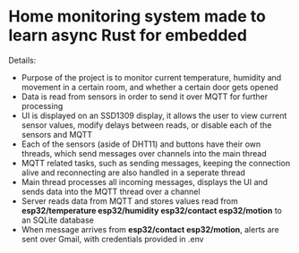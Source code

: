 # Home monitoring system made to learn async Rust for embedded

Details:

- Purpose of the project is to monitor current temperature, humidity and movement in a certain room, and whether a certain door gets opened
- Data is read from sensors in order to send it over MQTT for further processing
- UI is displayed on an SSD1309 display, it allows the user to view current sensor values, modify delays between reads, or disable each of the sensors and MQTT
- Each of the sensors (aside of DHT11) and buttons have their own threads, which send messages over channels into the main thread
- MQTT related tasks, such as sending messages, keeping the connection alive and reconnecting are also handled in a seperate thread
- Main thread processes all incoming messages, displays the UI and sends data into the MQTT thread over a channel
- Server reads data from MQTT and stores values read from **esp32/temperature esp32/humidity esp32/contact esp32/motion** to an SQLite database
- When message arrives from **esp32/contact esp32/motion**, alerts are sent over Gmail, with credentials provided in .env
